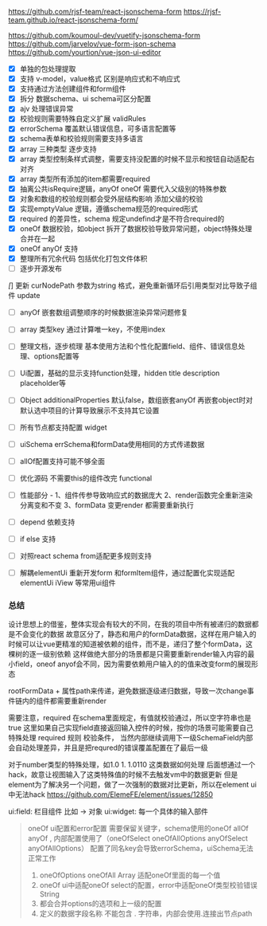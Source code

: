 https://github.com/rjsf-team/react-jsonschema-form
https://rjsf-team.github.io/react-jsonschema-form/

https://github.com/koumoul-dev/vuetify-jsonschema-form
https://github.com/jarvelov/vue-form-json-schema
https://github.com/yourtion/vue-json-ui-editor

*[x] 单独的包处理提取
*[x] 支持 v-model，value格式 区别是响应式和不响应式
*[x] 支持通过方法创建组件和form组件
*[x] 拆分 数据schema、ui schema可区分配置
*[x] ajv 处理错误异常
*[x] 校验规则需要特殊自定义扩展 validRules
*[x] errorSchema 覆盖默认错误信息，可多语言配置等
*[x] schema表单和校验规则需要支持多语言
*[x] array 三种类型 逐步支持
*[x] array 类型控制条样式调整，需要支持没配置的时候不显示和按钮自动适配右对齐
*[x] array 类型所有添加的item都需要required
*[x] 抽离公共isRequire逻辑，anyOf oneOf 需要代入父级别的特殊参数
*[x] 对象和数组的校验规则都会受外层结构影响 添加父级的校验
*[x] 实现emptyValue 逻辑，遵循schema规范的required形式
*[x] required 的差异性，schema 规定undefind才是不符合required的
*[x] oneOf 数据校验，如object 拆开了数据校验导致异常问题，object特殊处理合并在一起
*[x] oneOf anyOf 支持
*[x] 整理所有冗余代码 包括优化打包文件体积
*[ ] 逐步开源发布

*[*] 更新 curNodePath 参数为string 格式，避免重新循环后引用类型对比导致子组件 update
*[ ] anyOf 嵌套数组调整顺序的时候数据渲染异常问题修复
*[ ] array 类型key 通过计算唯一key，不使用index

*[ ] 整理文档，逐步梳理 基本使用方法和个性化配置field、组件、错误信息处理、options配置等
*[ ] Ui配置，基础的显示支持function处理，hidden title description placeholder等
*[ ] Object additionalProperties 默认false，数组嵌套anyOf 再嵌套object时对默认选中项目的计算导致展示不支持其它设置
*[ ] 所有节点都支持配置 widget
*[ ] uiSchema errSchema和formData使用相同的方式传递数据
*[ ] allOf配置支持可能不够全面
*[ ] 优化源码 不需要this的组件改完 functional
*[ ] 性能部分 - 1、组件传参导致响应式的数据庞大 2、render函数完全重新渲染分离变和不变 3、formData 变更render 都需要重新执行
*[ ] depend 依赖支持
*[ ] if else 支持
*[ ] 对照react schema from适配更多规则支持
*[ ] 解耦elementUi 重新开发form 和formItem组件，通过配置化实现适配elementUi iView 等常用ui组件


### 总结
设计思想上的借鉴，整体实现会有较大的不同，在我的项目中所有被递归的数据都是不会变化的数据
故意区分了，静态和用户的formData数据，这样在用户输入的时候可以让vue更精准的知道被依赖的组件，而不是，递归了整个formData，这棵树的逐一级别依赖
这样做绝大部分的场景都是只需要重新render输入内容的最小field，oneof anyof会不同，因为需要依赖用户输入的的值来改变form的展现形态

rootFormData + 属性path来传递，避免数据逐级递归数据，导致一次change事件链内的组件都需要重新render

需要注意，required 在schema里面规定，有值就校验通过，所以空字符串也是true
这里如果自己实现field直接返回输入控件的时候，按你的场景可能需要自己特殊处理 required 规则 校验条件，
当然内部继续调用下一级SchemaField内部会自动处理差异，并且是把requred的错误覆盖配置在了最后一级

对于number类型的特殊处理，如1.0 1. 1.0110 这类数据如何处理
后面想通过一个hack，故意让视图输入了这类特殊值的时候不去触发vm中的数据更新
但是element为了解决另一个问题，做了一次强制的数据对比更新，所以在element ui中无法hack
https://github.com/ElemeFE/element/issues/12850

ui:field: 栏目组件 比如 -> 对象
ui:widget: 每一个具体的输入部件

> oneOf ui配置和error配置
> 需要保留关键字，schema使用的oneOf allOf anyOf , 内部配置使用了（oneOfSelect oneOfAllOptions anyOfSelect anyOfAllOptions） 配置了同名key会导致errorSchema，uiSchema无法正常工作
> 1. oneOfOptions oneOfAll  Array 适配oneOf里面的每一个值
> 1. oneOf ui中适配oneOf select的配置，error中适配oneOf类型校验错误 String
> 1. 都会合并options的选项和上一级的配置
> 1. 定义的数据字段名称 不能包含 . 字符串，内部会使用.连接出节点path
